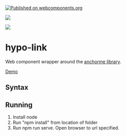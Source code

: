 [![Published on webcomponents.org](https://img.shields.io/badge/webcomponents.org-published-blue.svg)](https://www.webcomponents.org/element/hypo-link)

<a href="https://nodei.co/npm/hypo-link/"><img src="https://nodei.co/npm/hypo-link.png"></a>

<img src="https://badgen.net/bundlephobia/minzip/hypo-link">

# hypo-link

Web component wrapper around the [anchorme library](http://alexcorvi.github.io/anchorme.js/).

[Demo](https://jsfiddle.net/bahrus/faLyekgz/)


<!--
```
<custom-element-demo>
<template>
    <hypo-link>
            Mueller filed an indictment just as the President left for G-20.In  July he indicted the Russians 
            who will never come here just before he left for Helsinki.Either could have been done earlier or later. 
            Out of control!Supervision please?
    </hypo-link>
    <style>
        hypo-link{
            display: block;
            width: 480px;
        }
    </style>
    <script type="module" src="https://unpkg.com/hypo-link@0.0.19/hypo-link.js?module"></script>
</template>
</custom-element-demo>
```
-->

## Syntax

<!--
```
<custom-element-demo>
<template>
    <div>
        <wc-info package-name="npm.hypo-link" href="https://unpkg.com/hypo-link@0.0.10/html.json"></wc-info>
        <script type="module" src="https://unpkg.com/wc-info@0.0.26/wc-info.js?module"></script>
    </div>
</template>
</custom-element-demo>
```
-->

## Running

1.  Install node
2.  Run "npm install" from location of folder
3.  Run npm run serve.  Open browser to url specified.
